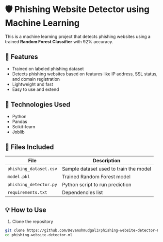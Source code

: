 # 🛡️ Phishing Website Detector using Machine Learning

This is a machine learning project that detects phishing websites using a trained **Random Forest Classifier** with 92% accuracy.

## 🚀 Features
- Trained on labeled phishing dataset
- Detects phishing websites based on features like IP address, SSL status, and domain registration
- Lightweight and fast
- Easy to use and extend

## 🧠 Technologies Used
- Python
- Pandas
- Scikit-learn
- Joblib

## 📁 Files Included
| File | Description |
|------|-------------|
| `phishing_dataset.csv` | Sample dataset used to train the model |
| `model.pkl` | Trained Random Forest model |
| `phishing_detector.py` | Python script to run prediction |
| `requirements.txt` | Dependencies list |

## 💡 How to Use
1. Clone the repository
```bash
git clone https://github.com/Devanshmudgal3/phishing-website-detector-ml.git
cd phishing-website-detector-ml
